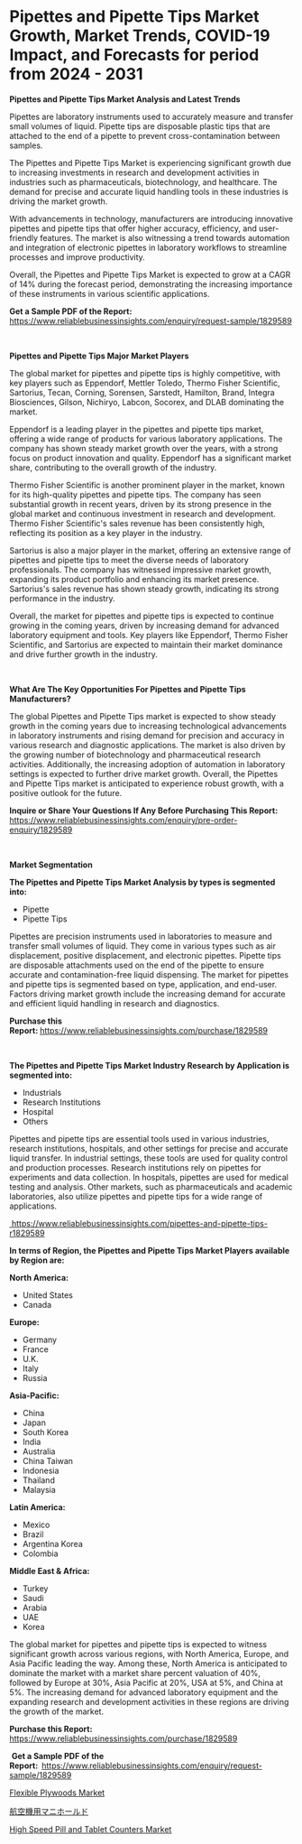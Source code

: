 <p><h1>Pipettes and Pipette Tips Market Growth, Market Trends, COVID-19 Impact, and Forecasts for period from 2024 - 2031</h1></p><p><strong>Pipettes and Pipette Tips Market Analysis and Latest Trends</strong></p>
<p><p>Pipettes are laboratory instruments used to accurately measure and transfer small volumes of liquid. Pipette tips are disposable plastic tips that are attached to the end of a pipette to prevent cross-contamination between samples.</p><p>The Pipettes and Pipette Tips Market is experiencing significant growth due to increasing investments in research and development activities in industries such as pharmaceuticals, biotechnology, and healthcare. The demand for precise and accurate liquid handling tools in these industries is driving the market growth.</p><p>With advancements in technology, manufacturers are introducing innovative pipettes and pipette tips that offer higher accuracy, efficiency, and user-friendly features. The market is also witnessing a trend towards automation and integration of electronic pipettes in laboratory workflows to streamline processes and improve productivity.</p><p>Overall, the Pipettes and Pipette Tips Market is expected to grow at a CAGR of 14% during the forecast period, demonstrating the increasing importance of these instruments in various scientific applications.</p></p>
<p><strong>Get a Sample PDF of the Report:&nbsp;</strong> <a href="https://www.reliablebusinessinsights.com/enquiry/request-sample/1829589">https://www.reliablebusinessinsights.com/enquiry/request-sample/1829589</a></p>
<p>&nbsp;</p>
<p><strong>Pipettes and Pipette Tips Major Market Players</strong></p>
<p><p>The global market for pipettes and pipette tips is highly competitive, with key players such as Eppendorf, Mettler Toledo, Thermo Fisher Scientific, Sartorius, Tecan, Corning, Sorensen, Sarstedt, Hamilton, Brand, Integra Biosciences, Gilson, Nichiryo, Labcon, Socorex, and DLAB dominating the market.</p><p>Eppendorf is a leading player in the pipettes and pipette tips market, offering a wide range of products for various laboratory applications. The company has shown steady market growth over the years, with a strong focus on product innovation and quality. Eppendorf has a significant market share, contributing to the overall growth of the industry.</p><p>Thermo Fisher Scientific is another prominent player in the market, known for its high-quality pipettes and pipette tips. The company has seen substantial growth in recent years, driven by its strong presence in the global market and continuous investment in research and development. Thermo Fisher Scientific's sales revenue has been consistently high, reflecting its position as a key player in the industry.</p><p>Sartorius is also a major player in the market, offering an extensive range of pipettes and pipette tips to meet the diverse needs of laboratory professionals. The company has witnessed impressive market growth, expanding its product portfolio and enhancing its market presence. Sartorius's sales revenue has shown steady growth, indicating its strong performance in the industry.</p><p>Overall, the market for pipettes and pipette tips is expected to continue growing in the coming years, driven by increasing demand for advanced laboratory equipment and tools. Key players like Eppendorf, Thermo Fisher Scientific, and Sartorius are expected to maintain their market dominance and drive further growth in the industry.</p></p>
<p>&nbsp;</p>
<p><strong>What Are The Key Opportunities For Pipettes and Pipette Tips Manufacturers?</strong></p>
<p><p>The global Pipettes and Pipette Tips market is expected to show steady growth in the coming years due to increasing technological advancements in laboratory instruments and rising demand for precision and accuracy in various research and diagnostic applications. The market is also driven by the growing number of biotechnology and pharmaceutical research activities. Additionally, the increasing adoption of automation in laboratory settings is expected to further drive market growth. Overall, the Pipettes and Pipette Tips market is anticipated to experience robust growth, with a positive outlook for the future.</p></p>
<p><strong>Inquire or Share Your Questions If Any Before Purchasing This Report:</strong> <a href="https://www.reliablebusinessinsights.com/enquiry/pre-order-enquiry/1829589">https://www.reliablebusinessinsights.com/enquiry/pre-order-enquiry/1829589</a></p>
<p>&nbsp;</p>
<p><strong>Market Segmentation</strong></p>
<p><strong>The Pipettes and Pipette Tips Market Analysis by types is segmented into:</strong></p>
<p><ul><li>Pipette</li><li>Pipette Tips</li></ul></p>
<p><p>Pipettes are precision instruments used in laboratories to measure and transfer small volumes of liquid. They come in various types such as air displacement, positive displacement, and electronic pipettes. Pipette tips are disposable attachments used on the end of the pipette to ensure accurate and contamination-free liquid dispensing. The market for pipettes and pipette tips is segmented based on type, application, and end-user. Factors driving market growth include the increasing demand for accurate and efficient liquid handling in research and diagnostics.</p></p>
<p><strong>Purchase this Report:&nbsp;</strong><a href="https://www.reliablebusinessinsights.com/purchase/1829589">https://www.reliablebusinessinsights.com/purchase/1829589</a></p>
<p>&nbsp;</p>
<p><strong>The Pipettes and Pipette Tips Market Industry Research by Application is segmented into:</strong></p>
<p><ul><li>Industrials</li><li>Research Institutions</li><li>Hospital</li><li>Others</li></ul></p>
<p><p>Pipettes and pipette tips are essential tools used in various industries, research institutions, hospitals, and other settings for precise and accurate liquid transfer. In industrial settings, these tools are used for quality control and production processes. Research institutions rely on pipettes for experiments and data collection. In hospitals, pipettes are used for medical testing and analysis. Other markets, such as pharmaceuticals and academic laboratories, also utilize pipettes and pipette tips for a wide range of applications.</p></p>
<p><a href="https://www.reliablebusinessinsights.com/pipettes-and-pipette-tips-r1829589">&nbsp;https://www.reliablebusinessinsights.com/pipettes-and-pipette-tips-r1829589</a></p>
<p><strong>In terms of Region, the Pipettes and Pipette Tips Market Players available by Region are:</strong></p>
<p>
    <p> <strong> North America: </strong>
        <ul>
            <li>United States</li>
            <li>Canada</li>
        </ul>
        </p> 
    <p> <strong> Europe: </strong>
        <ul>
            <li>Germany</li>
            <li>France</li>
            <li>U.K.</li>
            <li>Italy</li>
            <li>Russia</li>
        </ul>
        </p> 
    <p> <strong> Asia-Pacific: </strong>
        <ul>
            <li>China</li>
            <li>Japan</li>
            <li>South Korea</li>
            <li>India</li>
            <li>Australia</li>
            <li>China Taiwan</li>
            <li>Indonesia</li>
            <li>Thailand</li>
            <li>Malaysia</li>
        </ul>
        </p> 
    <p> <strong> Latin America: </strong>
        <ul>
            <li>Mexico</li>
            <li>Brazil</li>
            <li>Argentina Korea</li>
            <li>Colombia</li>
        </ul>
        </p> 
    <p> <strong> Middle East & Africa: </strong>
        <ul>
            <li>Turkey</li>
            <li>Saudi</li>
            <li>Arabia</li>
            <li>UAE</li>
            <li>Korea</li>
        </ul>
    </p>
    </p>
<p><p>The global market for pipettes and pipette tips is expected to witness significant growth across various regions, with North America, Europe, and Asia Pacific leading the way. Among these, North America is anticipated to dominate the market with a market share percent valuation of 40%, followed by Europe at 30%, Asia Pacific at 20%, USA at 5%, and China at 5%. The increasing demand for advanced laboratory equipment and the expanding research and development activities in these regions are driving the growth of the market.</p></p>
<p><strong>Purchase this Report: </strong><a href="https://www.reliablebusinessinsights.com/purchase/1829589">https://www.reliablebusinessinsights.com/purchase/1829589</a></p>
<p>&nbsp;<strong>Get a Sample PDF of the Report:&nbsp;&nbsp;</strong><a href="https://www.reliablebusinessinsights.com/enquiry/request-sample/1829589">https://www.reliablebusinessinsights.com/enquiry/request-sample/1829589</a></p>
<p><strong></strong></p>
<p><p><a href="https://www.linkedin.com/pulse/flexible-plywoods-market-investigation-amp-industry-evolution-fe1if">Flexible Plywoods Market</a></p><p><a href="https://github.com/TysonKub/Market-Research-Report-List-1/blob/main/3371335168857.md">航空機用マニホールド</a></p><p><a href="https://www.linkedin.com/pulse/high-speed-pill-tablet-counters-market-forecasts-trends-impact-t8wxf">High Speed Pill and Tablet Counters Market</a></p></p>